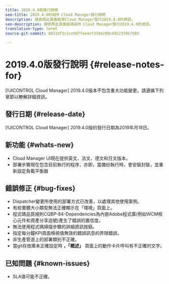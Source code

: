 ```yaml
---
title: 2019.4.0版發行說明
seo-title: 2019.4.0的AEM Cloud Manager發行說明
description: 請依照此頁面取得Cloud Manager發行2019.4.0的資訊。
seo-description: 請依照此頁面取得AEM Cloud Manager發行2019.4.0的資訊。
translation-type: tm+mt
source-git-commit: 8031df1c1ce9d7fee4ef33de289c6952370b7589

---
```



# 2019.4.0版發行說明 {#release-notes-for}

[!UICONTROL Cloud Manager] 2019.4.0版本不包含重大功能變更。請遵循下列章節以瞭解詳細資訊。

## 發行日期 {#release-date}

[!UICONTROL Cloud Manager] 2019.4.0版的發行日期為2019年月18日。

## 新功能 {#whats-new}

* Cloud Manager UI現在提供英文、法文、德文和日文版本。
* 部署步驟現在包含目前執行的程序，亦即，當備份執行時，會安裝封裝，並重新設定負載平衡器

## 錯誤修正 {#bug-fixes}

* Dispatcher變更所使用的部署方式已改善，以處理其他使用案例。
* 有些實體大小類型無法正確顯示在「環境」頁面上。
* 程式碼品質規則CQBP-84-Dependencies為內嵌Adobe程式庫(例如WCM核心元件和資產分享逗號)產生了錯誤的置信度。
* 無法使用程式碼掃描步驟的詳細資訊按鈕。
* 指定每分鐘KPI頁面檢視值無效的錯誤訊息的界限錯誤。
* 非生產管道上的部署類別不正確。
* 當git存放庫未正確設定時 **，「概述」** 頁面上的動作卡片呼叫有不正確的文字。

## 已知問題 {#known-issues}

* SLA值可能不正確。
